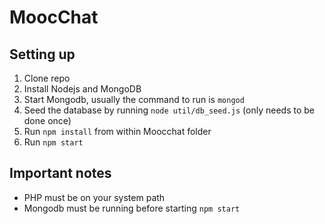 # MoocChat

## Setting up

1. Clone repo
2. Install Nodejs and MongoDB
3. Start Mongodb, usually the command to run is `mongod`
4. Seed the database by running `node util/db_seed.js` (only needs to be done once)
5. Run `npm install` from within Moocchat folder
6. Run `npm start`

## Important notes
* PHP must be on your system path
* Mongodb must be running before starting `npm start`
